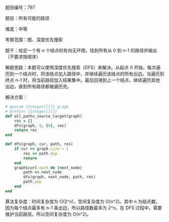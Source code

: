 题目编号：797

题目：所有可能的路径

难度：中等

考察范围：图、深度优先搜索

题干：给定一个有 n 个结点的有向无环图，找到所有从 0 到 n-1 的路径并输出（不要求按顺序）

解题思路：本题可以使用深度优先搜索（DFS）来解决。从起点 0 开始，每次遍历到一个结点时，将该结点加入路径中，并继续遍历该结点的所有出边。当遍历到终点 n-1 时，将当前路径加入结果集中。最后回溯到上一个结点，继续遍历其他出边，直到所有路径都被遍历完。

解决方案：

```ruby
# @param {Integer[][]} graph
# @return {Integer[][]}
def all_paths_source_target(graph)
    res = []
    dfs(graph, 0, [0], res)
    return res
end

def dfs(graph, cur, path, res)
    if cur == graph.size - 1
        res << path.dup
        return
    end
    graph[cur].each do |next_node|
        path << next_node
        dfs(graph, next_node, path, res)
        path.pop
    end
end
```

算法复杂度：时间复杂度为 O(2^n)，空间复杂度为 O(n^2)。其中 n 为结点数。因为每个结点最多有 n-1 条出边，所以路径数最多为 2^n。在 DFS 过程中，需要维护当前路径，所以空间复杂度为 O(n^2)。
